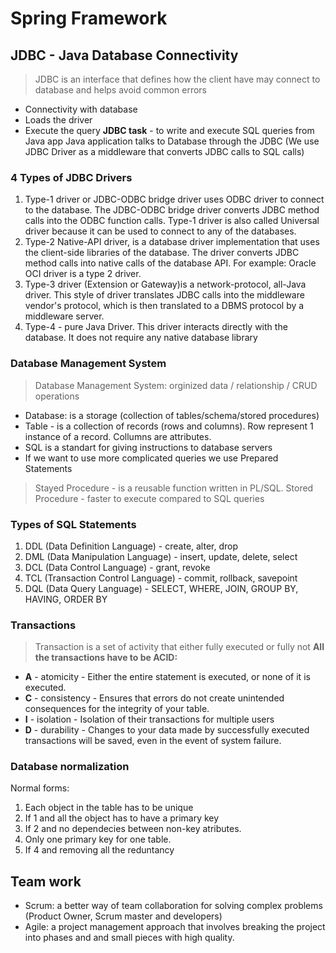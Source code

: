 # Spring Framework
## JDBC - Java Database Connectivity
> JDBC is an interface that defines how the client have may connect to database and helps avoid common errors
- Connectivity with database
- Loads the driver
- Execute the query
**JDBC task** - to write and execute SQL queries from Java app
Java application talks to Database through the JDBC (We use JDBC Driver as a middleware that converts JDBC calls to SQL calls)
### 4 Types of JDBC Drivers
1) Type-1 driver or JDBC-ODBC bridge driver uses ODBC driver to connect to the database. The JDBC-ODBC bridge driver converts JDBC method calls into the ODBC function calls. Type-1 driver is also called Universal driver because it can be used to connect to any of the databases.
2) Type-2 Native-API driver, is a database driver implementation that uses the client-side libraries of the database. The driver converts JDBC method calls into native calls of the database API. For example: Oracle OCI driver is a type 2 driver.
3) Type-3 driver (Extension or Gateway)is a network-protocol, all-Java driver. This style of driver translates JDBC calls into the middleware vendor's protocol, which is then translated to a DBMS protocol by a middleware server.
4) Type-4 - pure Java Driver. This driver interacts directly with the database. It does not require any native database library
### Database Management System
> Database Management System: orginized data / relationship / CRUD operations
- Database: is a storage (collection of tables/schema/stored procedures)
- Table - is a collection of records (rows and columns). Row represent 1 instance of a record. Collumns are attributes.
- SQL is a standart for giving instructions to database servers
- If we want to use more complicated queries we use Prepared Statements
> Stayed Procedure - is a reusable function written in PL/SQL.
> Stored Procedure - faster to execute compared to SQL queries
### Types of SQL Statements
1) DDL (Data Definition Language) - create, alter, drop
2) DML (Data Manipulation Language) - insert, update, delete, select
3) DCL (Data Control Language) - grant, revoke
4) TCL (Transaction Control Language) - commit, rollback, savepoint
5) DQL (Data Query Language) - SELECT, WHERE, JOIN, GROUP BY, HAVING, ORDER BY
### Transactions
> Transaction is a set of activity that either fully executed or fully not
**All the transactions have to be ACID:**
- **A** - atomicity - Either the entire statement is executed, or none of it is executed.
- **C** - consistency - Ensures that errors do not create unintended consequences for the integrity of your table.
- **I** - isolation - Isolation of their transactions for multiple users
- **D** - durability - Changes to your data made by successfully executed transactions will be saved, even in the event of system failure.
### Database normalization
Normal forms:
1. Each object in the table has to be unique 
2. If 1 and all the object has to have a primary key 
3. If 2 and no dependecies between non-key atributes. 
4. Only one primary key for one table. 
5. If 4 and removing all the reduntancy
## Team work
- Scrum: a better way of team collaboration for solving complex problems (Product Owner, Scrum master and developers)
- Agile: a project management approach that involves breaking the project into phases and and small pieces with high quality.


